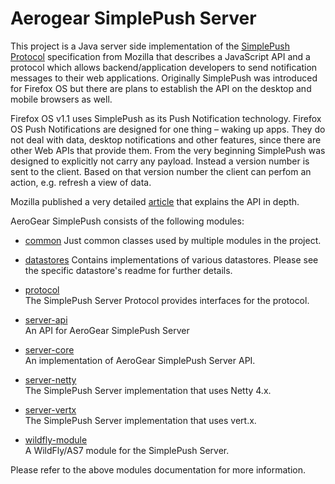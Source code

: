# Aerogear SimplePush Server
This project is a Java server side implementation of the [SimplePush Protocol](https://wiki.mozilla.org/WebAPI/SimplePush/Protocol) 
specification from Mozilla that describes a JavaScript API and a protocol which allows backend/application developers to 
send notification messages to their web applications. Originally SimplePush was introduced for Firefox OS but there are 
plans to establish the API on the desktop and mobile browsers as well.

Firefox OS v1.1 uses SimplePush as its Push Notification technology. Firefox OS Push Notifications are designed for one 
thing – waking up apps. They do not deal with data, desktop notifications and other features, since there are other 
Web APIs that provide them. From the very beginning SimplePush was designed to explicitly not carry any payload. 
Instead a version number is sent to the client. Based on that version number the client can perfom an action, e.g. refresh a view of data.

Mozilla published a very detailed [article](https://hacks.mozilla.org/2013/07/dont-miss-out-on-the-real-time-fun-use-firefox-os-push-notifications/) 
that explains the API in depth.

AeroGear SimplePush consists of the following modules:

* [common](https://github.com/aerogear/aerogear-simple-push-server/tree/master/common)
Just common classes used by multiple modules in the project.

* [datastores](https://github.com/aerogear/aerogear-simple-push-server/tree/master/datastores)
Contains implementations of various datastores. Please see the specific datastore's readme for further details.

* [protocol](https://github.com/aerogear/aerogear-simple-push-server/tree/master/protocol)  
The SimplePush Server Protocol provides interfaces for the protocol.

* [server-api](https://github.com/aerogear/aerogear-simple-push-server/tree/master/server-api)  
An API for AeroGear SimplePush Server

* [server-core](https://github.com/aerogear/aerogear-simple-push-server/tree/master/server-core)  
An implementation of AeroGear SimplePush Server API.

* [server-netty](https://github.com/aerogear/aerogear-simple-push-server/tree/master/server-netty)  
The SimplePush Server implementation that uses Netty 4.x.

* [server-vertx](https://github.com/aerogear/aerogear-simple-push-server/tree/master/server-vertx)  
The SimplePush Server implementation that uses vert.x.

* [wildfly-module](https://github.com/aerogear/aerogear-simple-push-server/tree/master/wildfly-module)  
A WildFly/AS7 module for the SimplePush Server.

Please refer to the above modules documentation for more information.


